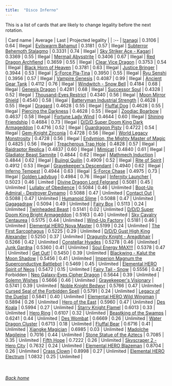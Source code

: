 ```yaml
---
title:  "Disco Inferno"
---
```


This is a list of cards that are likely to change legality before the next rotation.

| Card name | Average | Last | Projected legality |
| :-- |
[Izanagi](https://db.ygoprodeck.com/card/?search=Izanagi) | 0.3106 | 0.64 | Illegal |
[Evilswarm Bahamut](https://db.ygoprodeck.com/card/?search=Evilswarm%20Bahamut) | 0.3181 | 0.57 | Illegal |
[Subterror Behemoth Stalagmo](https://db.ygoprodeck.com/card/?search=Subterror%20Behemoth%20Stalagmo) | 0.3331 | 0.74 | Illegal |
[Sky Striker Ace - Kagari](https://db.ygoprodeck.com/card/?search=Sky%20Striker%20Ace%20-%20Kagari) | 0.3369 | 0.55 | Illegal |
[Mermail Abysstrite](https://db.ygoprodeck.com/card/?search=Mermail%20Abysstrite) | 0.3406 | 0.67 | Illegal |
[Red Dragon Archfiend](https://db.ygoprodeck.com/card/?search=Red%20Dragon%20Archfiend) | 0.3659 | 0.55 | Illegal |
[Clear Vice Dragon](https://db.ygoprodeck.com/card/?search=Clear%20Vice%20Dragon) | 0.3753 | 0.54 | Illegal |
[Black Horn of Heaven](https://db.ygoprodeck.com/card/?search=Black%20Horn%20of%20Heaven) | 0.3781 | 0.63 | Illegal |
[Justice Bringer](https://db.ygoprodeck.com/card/?search=Justice%20Bringer) | 0.3944 | 0.53 | Illegal |
[S-Force Pla-Tina](https://db.ygoprodeck.com/card/?search=S-Force%20Pla-Tina) | 0.3950 | 0.55 | Illegal |
[Ryu Senshi](https://db.ygoprodeck.com/card/?search=Ryu%20Senshi) | 0.3956 | 0.57 | Illegal |
[Vampire Genesis](https://db.ygoprodeck.com/card/?search=Vampire%20Genesis) | 0.4087 | 0.99 | Illegal |
[Ancient Gear Tank](https://db.ygoprodeck.com/card/?search=Ancient%20Gear%20Tank) | 0.4112 | 0.76 | Illegal |
[Windwitch - Snow Bell](https://db.ygoprodeck.com/card/?search=Windwitch%20-%20Snow%20Bell) | 0.4184 | 0.68 | Illegal |
[Genesis Dragon](https://db.ygoprodeck.com/card/?search=Genesis%20Dragon) | 0.4281 | 0.68 | Illegal |
[Successor Soul](https://db.ygoprodeck.com/card/?search=Successor%20Soul) | 0.4328 | 0.52 | Illegal |
[Thousand-Eyes Restrict](https://db.ygoprodeck.com/card/?search=Thousand-Eyes%20Restrict) | 0.4340 | 0.56 | Illegal |
[Moon Mirror Shield](https://db.ygoprodeck.com/card/?search=Moon%20Mirror%20Shield) | 0.4540 | 0.58 | Illegal |
[Batteryman Industrial Strength](https://db.ygoprodeck.com/card/?search=Batteryman%20Industrial%20Strength) | 0.4628 | 0.55 | Illegal |
[Dragard](https://db.ygoprodeck.com/card/?search=Dragard) | 0.4628 | 0.55 | Illegal |
[Fluffal Dog](https://db.ygoprodeck.com/card/?search=Fluffal%20Dog) | 0.4628 | 0.55 | Illegal |
[Piercing the Darkness](https://db.ygoprodeck.com/card/?search=Piercing%20the%20Darkness) | 0.4628 | 0.55 | Illegal |
[Zoodiac Boarbow](https://db.ygoprodeck.com/card/?search=Zoodiac%20Boarbow) | 0.4637 | 0.58 | Illegal |
[Fortune Lady Wind](https://db.ygoprodeck.com/card/?search=Fortune%20Lady%20Wind) | 0.4644 | 0.60 | Illegal |
[Shining Friendship](https://db.ygoprodeck.com/card/?search=Shining%20Friendship) | 0.4684 | 0.73 | Illegal |
[D/D/D Super Doom King Dark Armageddon](https://db.ygoprodeck.com/card/?search=D/D/D%20Super%20Doom%20King%20Dark%20Armageddon) | 0.4716 | 0.52 | Illegal |
[Guardragon Pisty](https://db.ygoprodeck.com/card/?search=Guardragon%20Pisty) | 0.4722 | 0.54 | Illegal |
[Gem-Knight Zirconia](https://db.ygoprodeck.com/card/?search=Gem-Knight%20Zirconia) | 0.4728 | 0.56 | Illegal |
[World Legacy Monstrosity](https://db.ygoprodeck.com/card/?search=World%20Legacy%20Monstrosity) | 0.4728 | 0.56 | Illegal |
[Endymion, the Mighty Master of Magic](https://db.ygoprodeck.com/card/?search=Endymion,%20the%20Mighty%20Master%20of%20Magic) | 0.4825 | 0.56 | Illegal |
[Treacherous Trap Hole](https://db.ygoprodeck.com/card/?search=Treacherous%20Trap%20Hole) | 0.4828 | 0.57 | Illegal |
[Raidraptor Replica](https://db.ygoprodeck.com/card/?search=Raidraptor%20Replica) | 0.4837 | 0.60 | Illegal |
[Mimicat](https://db.ygoprodeck.com/card/?search=Mimicat) | 0.4840 | 0.61 | Illegal |
[Gladiator Beast Samnite](https://db.ygoprodeck.com/card/?search=Gladiator%20Beast%20Samnite) | 0.4844 | 0.62 | Illegal |
[Mathmech Induction](https://db.ygoprodeck.com/card/?search=Mathmech%20Induction) | 0.4844 | 0.62 | Illegal |
[Bujingi Quilin](https://db.ygoprodeck.com/card/?search=Bujingi%20Quilin) | 0.4909 | 0.52 | Illegal |
[Rite of Spirit](https://db.ygoprodeck.com/card/?search=Rite%20of%20Spirit) | 0.4912 | 0.53 | Illegal |
[Gravekeeper's Descendant](https://db.ygoprodeck.com/card/?search=Gravekeeper's%20Descendant) | 0.4940 | 0.62 | Illegal |
[Inferno Tempest](https://db.ygoprodeck.com/card/?search=Inferno%20Tempest) | 0.4944 | 0.63 | Illegal |
[S-Force Chase](https://db.ygoprodeck.com/card/?search=S-Force%20Chase) | 0.4975 | 0.73 | Illegal |
[Golden Ladybug](https://db.ygoprodeck.com/card/?search=Golden%20Ladybug) | 0.4984 | 0.76 | Illegal |
[Infernity Launcher](https://db.ygoprodeck.com/card/?search=Infernity%20Launcher) | 0.5023 | 0.46 | Limited |
[Divine Dragon Lord Felgrand](https://db.ygoprodeck.com/card/?search=Divine%20Dragon%20Lord%20Felgrand) | 0.5081 | 0.45 | Unlimited |
[Lullaby of Obedience](https://db.ygoprodeck.com/card/?search=Lullaby%20of%20Obedience) | 0.5084 | 0.46 | Unlimited |
[Boot-Up Admiral - Destroyer Dynamo](https://db.ygoprodeck.com/card/?search=Boot-Up%20Admiral%20-%20Destroyer%20Dynamo) | 0.5088 | 0.47 | Unlimited |
[Contact Out](https://db.ygoprodeck.com/card/?search=Contact%20Out) | 0.5088 | 0.47 | Unlimited |
[Humanoid Slime](https://db.ygoprodeck.com/card/?search=Humanoid%20Slime) | 0.5088 | 0.47 | Unlimited |
[Gagagadraw](https://db.ygoprodeck.com/card/?search=Gagagadraw) | 0.5094 | 0.49 | Unlimited |
[Fairy Box](https://db.ygoprodeck.com/card/?search=Fairy%20Box) | 0.5113 | 0.24 | Unlimited |
[Twinheaded Beast](https://db.ygoprodeck.com/card/?search=Twinheaded%20Beast) | 0.5141 | 0.02 | Unlimited |
[D/D/D Super Doom King Bright Armageddon](https://db.ygoprodeck.com/card/?search=D/D/D%20Super%20Doom%20King%20Bright%20Armageddon) | 0.5163 | 0.40 | Unlimited |
[Sky Cavalry Centaurea](https://db.ygoprodeck.com/card/?search=Sky%20Cavalry%20Centaurea) | 0.5175 | 0.44 | Unlimited |
[Wind-Up Factory](https://db.ygoprodeck.com/card/?search=Wind-Up%20Factory) | 0.5181 | 0.46 | Unlimited |
[Elemental HERO Nova Master](https://db.ygoprodeck.com/card/?search=Elemental%20HERO%20Nova%20Master) | 0.5199 | 0.24 | Unlimited |
[The First Sarcophagus](https://db.ygoprodeck.com/card/?search=The%20First%20Sarcophagus) | 0.5225 | 0.29 | Unlimited |
[D/D/D Gust High King Alexander](https://db.ygoprodeck.com/card/?search=D/D/D%20Gust%20High%20King%20Alexander) | 0.5250 | 0.37 | Unlimited |
[Dragunity Knight - Areadbhair](https://db.ygoprodeck.com/card/?search=Dragunity%20Knight%20-%20Areadbhair) | 0.5266 | 0.42 | Unlimited |
[Constellar Hyades](https://db.ygoprodeck.com/card/?search=Constellar%20Hyades) | 0.5278 | 0.46 | Unlimited |
[Junk Gardna](https://db.ygoprodeck.com/card/?search=Junk%20Gardna) | 0.5360 | 0.41 | Unlimited |
[Soul Energy MAX!!!](https://db.ygoprodeck.com/card/?search=Soul%20Energy%20MAX!!!) | 0.5378 | 0.47 | Unlimited |
[Get Out!](https://db.ygoprodeck.com/card/?search=Get%20Out!) | 0.5450 | 0.39 | Unlimited |
[Blackwing - Kalut the Moon Shadow](https://db.ygoprodeck.com/card/?search=Blackwing%20-%20Kalut%20the%20Moon%20Shadow) | 0.5456 | 0.41 | Unlimited |
[Imperion Magnum the Superconductive Battlebot](https://db.ygoprodeck.com/card/?search=Imperion%20Magnum%20the%20Superconductive%20Battlebot) | 0.5469 | 0.45 | Unlimited |
[Elemental HERO Spirit of Neos](https://db.ygoprodeck.com/card/?search=Elemental%20HERO%20Spirit%20of%20Neos) | 0.5472 | 0.15 | Unlimited |
[Fairy Tail - Snow](https://db.ygoprodeck.com/card/?search=Fairy%20Tail%20-%20Snow) | 0.5556 | 0.42 | Forbidden |
[Neo Galaxy-Eyes Cipher Dragon](https://db.ygoprodeck.com/card/?search=Neo%20Galaxy-Eyes%20Cipher%20Dragon) | 0.5644 | 0.39 | Unlimited |
[Solemn Wishes](https://db.ygoprodeck.com/card/?search=Solemn%20Wishes) | 0.5666 | 0.46 | Unlimited |
[Gravekeeper's Visionary](https://db.ygoprodeck.com/card/?search=Gravekeeper's%20Visionary) | 0.5741 | 0.39 | Unlimited |
[Noble Knight Bedwyr](https://db.ygoprodeck.com/card/?search=Noble%20Knight%20Bedwyr) | 0.5766 | 0.47 | Unlimited |
[Cursed Seal of the Forbidden Spell](https://db.ygoprodeck.com/card/?search=Cursed%20Seal%20of%20the%20Forbidden%20Spell) | 0.5791 | 0.24 | Unlimited |
[Legacy of the Duelist](https://db.ygoprodeck.com/card/?search=Legacy%20of%20the%20Duelist) | 0.5841 | 0.40 | Unlimited |
[Elemental HERO Wild Wingman](https://db.ygoprodeck.com/card/?search=Elemental%20HERO%20Wild%20Wingman) | 0.5894 | 0.26 | Unlimited |
[Hero of the East](https://db.ygoprodeck.com/card/?search=Hero%20of%20the%20East) | 0.5960 | 0.47 | Unlimited |
[Des Koala](https://db.ygoprodeck.com/card/?search=Des%20Koala) | 0.5994 | 0.27 | Unlimited |
[Starry Knight Flamel](https://db.ygoprodeck.com/card/?search=Starry%20Knight%20Flamel) | 0.6013 | 0.33 | Unlimited |
[Hero Ring](https://db.ygoprodeck.com/card/?search=Hero%20Ring) | 0.6107 | 0.32 | Unlimited |
[Beastking of the Swamps](https://db.ygoprodeck.com/card/?search=Beastking%20of%20the%20Swamps) | 0.6241 | 0.44 | Unlimited |
[Des Wombat](https://db.ygoprodeck.com/card/?search=Des%20Wombat) | 0.6669 | 0.26 | Unlimited |
[Water Dragon Cluster](https://db.ygoprodeck.com/card/?search=Water%20Dragon%20Cluster) | 0.6713 | 0.18 | Unlimited |
[Fluffal Bear](https://db.ygoprodeck.com/card/?search=Fluffal%20Bear) | 0.6716 | 0.41 | Unlimited |
[Xiangke Magician](https://db.ygoprodeck.com/card/?search=Xiangke%20Magician) | 0.6985 | 0.03 | Unlimited |
[Madolche Magileine](https://db.ygoprodeck.com/card/?search=Madolche%20Magileine) | 0.7016 | 0.44 | Unlimited |
[Stone Statue of the Aztecs](https://db.ygoprodeck.com/card/?search=Stone%20Statue%20of%20the%20Aztecs) | 0.7085 | 0.35 | Unlimited |
[Fifth Hope](https://db.ygoprodeck.com/card/?search=Fifth%20Hope) | 0.7222 | 0.26 | Unlimited |
[Skyscraper 2 - Hero City](https://db.ygoprodeck.com/card/?search=Skyscraper%202%20-%20Hero%20City) | 0.7632 | 0.24 | Unlimited |
[Elemental HERO Blazeman](https://db.ygoprodeck.com/card/?search=Elemental%20HERO%20Blazeman) | 0.8704 | 0.26 | Unlimited |
[Crass Clown](https://db.ygoprodeck.com/card/?search=Crass%20Clown) | 0.8998 | 0.27 | Unlimited |
[Elemental HERO Electrum](https://db.ygoprodeck.com/card/?search=Elemental%20HERO%20Electrum) | 1.0832 | 0.25 | Unlimited |

<br>

###### [Back home](index)
